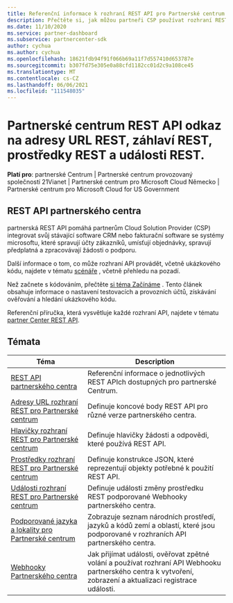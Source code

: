 ```yaml
---
title: Referenční informace k rozhraní REST API pro Partnerské centrum
description: Přečtěte si, jak můžou partneři CSP používat rozhraní REST API služby partner Center k integraci svého softwaru CRM a fakturace se systémy Microsoftu pro lepší správu zákaznických účtů.
ms.date: 11/10/2020
ms.service: partner-dashboard
ms.subservice: partnercenter-sdk
author: cychua
ms.author: cychua
ms.openlocfilehash: 18621fdb94f91f066b69a11f7d557410d653787e
ms.sourcegitcommit: b307fd75e305e0a88cfd1182cc01d2c9a108ce45
ms.translationtype: MT
ms.contentlocale: cs-CZ
ms.lasthandoff: 06/06/2021
ms.locfileid: "111548035"
---
```

# <a name="partner-center-rest-api-reference-to-rest-urls-rest-headers-rest-resources-and-rest-events"></a>Partnerské centrum REST API odkaz na adresy URL REST, záhlaví REST, prostředky REST a události REST.

**Platí pro**: partnerské Centrum | Partnerské centrum provozovaný společností 21Vianet | Partnerské centrum pro Microsoft Cloud Německo | Partnerské centrum pro Microsoft Cloud for US Government

## <a name="partner-center-rest-api"></a>REST API partnerského centra

partnerská REST API pomáhá partnerům Cloud Solution Provider (CSP) integrovat svůj stávající software CRM nebo fakturační software se systémy microsoftu, které spravují účty zákazníků, umísťují objednávky, spravují předplatná a zpracovávají žádosti o podporu.

Další informace o tom, co může rozhraní API provádět, včetně ukázkového kódu, najdete v tématu [scénáře](scenarios.md) , včetně přehledu na pozadí.

Než začnete s kódováním, přečtěte [si téma Začínáme](get-started.md) . Tento článek obsahuje informace o nastavení testovacích a provozních účtů, získávání ověřování a hledání ukázkového kódu.

Referenční příručka, která vysvětluje každé rozhraní API, najdete v tématu [partner Center REST API](/rest/api/partner-center-rest/).

## <a name="topics"></a>Témata

| Téma | Description |
| ----- | ----------- |
| [REST API partnerského centra](/rest/api/partner-center-rest/) | Referenční informace o jednotlivých REST APIch dostupných pro partnerské Centrum. |
| [Adresy URL rozhraní REST pro Partnerské centrum](partner-center-rest-urls.md) | Definuje koncové body REST API pro různé verze partnerského centra. |
| [Hlavičky rozhraní REST pro Partnerské centrum](headers.md) | Definuje hlavičky žádosti a odpovědi, které používá REST API. |
| [Prostředky rozhraní REST pro Partnerské centrum](partner-center-rest-resources.md) | Definuje konstrukce JSON, které reprezentují objekty potřebné k použití REST API. |
| [Události rozhraní REST pro Partnerské centrum](partner-center-webhook-events.md) | Definuje události změny prostředku REST podporované Webhooky partnerského centra. |
| [Podporované jazyka a lokality pro Partnerské centrum](partner-center-supported-languages-and-locales.md) | Zobrazuje seznam národních prostředí, jazyků a kódů zemí a oblastí, které jsou podporované v rozhraních API partnerského centra. |
| [Webhooky Partnerského centra](partner-center-webhooks.md) | Jak přijímat události, ověřovat zpětné volání a používat rozhraní API Webhooku partnerského centra k vytvoření, zobrazení a aktualizaci registrace události. |
